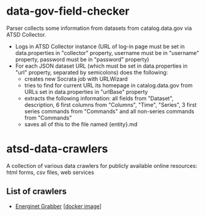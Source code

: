 # data-gov-field-checker 

Parser collects some information from datasets from catalog.data.gov via ATSD Collector.

* Logs in ATSD Collector instance (URL of log-in page must be set in data.properties in "collector" property, username must be in "username" property, password must be in "password" property)
* For each JSON dataset URL (which must be set in data.properties in "url" property, separated by semicolons) does the following:
  - creates new Socrata job with URLWizard
  - tries to find for current URL its homepage in catalog.data.gov from URLs set in data.properties in "urlBase" property
  - extracts the following information: all fields from "Dataset", description, 6 first columns from "Columns", "Time", "Series", 3 first series commands from "Commands" and all non-series commands from "Commands"
  - saves all of this to the file named {entity}.md


# atsd-data-crawlers
A collection of various data crawlers for publicly available online resources: html forms, csv files, web services
## List of crawlers
* [Energinet Grabber](https://github.com/axibase/atsd-data-crawlers/tree/energinet-grabber) [[docker image](https://github.com/axibase/atsd-data-crawlers/tree/energinet-grabber-docker)]
